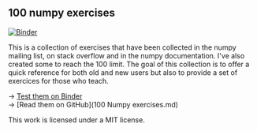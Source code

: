## 100 numpy exercises

[![Binder](http://mybinder.org/badge.svg)](http://mybinder.org:/repo/rougier/numpy-100)

This is a collection of exercises that have been collected in the numpy mailing
list, on stack overflow and in the numpy documentation. I've also created some
to reach the 100 limit. The goal of this collection is to offer a quick
reference for both old and new users but also to provide a set of exercices for
those who teach.

→ [Test them on Binder](http://mybinder.org:/repo/rougier/numpy-100)  
→ [Read them on GitHub](100 Numpy exercises.md)  


This work is licensed under a MIT license.


